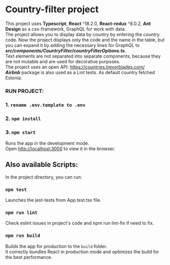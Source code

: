 # Country-filter project

This project uses **Typescript**, **React** ^18.2.0, **React-redux** ^8.0.2, **Ant Design** as a css-framework, 
GraphQL for work with data.\
The project allows you to display data by country by entering the country code. Now the project displays only the code
and the name in the table, but you can expand it by adding the necessary lines for GraphQL to
_**src/components/CountryFilter/countryFilterOptions.ts.**_\
Text elements are not separated into separate components, because they are not mutable 
and are used for decorative purposes.\
The project uses an open API: https://countries.trevorblades.com/ \
_**Airbnb**_ package is also used as a Lint tests. 
As default country fetched Estonia.



### RUN PROJECT:
###     1. `rename .env.template to .env`
###     2. `npm install`
###     3. `npm start`

Runs the app in the development mode.\
Open [http://localhost:3000](http://localhost:3000) to view it in the browser.

## Also available Scripts:

In the project directory, you can run:
### `npm test`

Launches the jest-tests from App.test.tsx file.

### `npm run lint`

Check eslint issues in project's code and npm run lint-fix if need to fix.

### `npm run build`

Builds the app for production to the `build` folder.\
It correctly bundles React in production mode and optimizes the build for the best performance.
